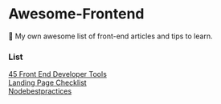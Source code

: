 # Awesome-Frontend
🎉  My own awesome list of front-end articles and tips to learn.

### List

[45 Front End Developer Tools](https://medium.com/gitconnected/45-front-end-developer-tools-e496b9c3503)<br>
[Landing Page Checklist](https://landingpage.fyi/)<br>
[Nodebestpractices](https://github.com/goldbergyoni/nodebestpractices)<br>
